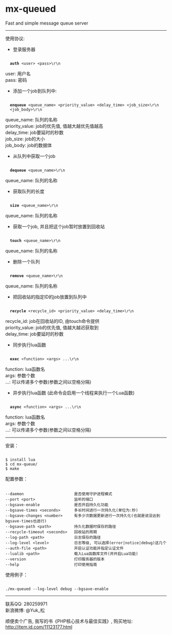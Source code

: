 <h1>mx-queued</h1>

Fast and simple message queue server

-------------------------------------------------

使用协议:<br />
* 登录服务器
<pre><code>
  <b>auth</b> &lt;user&gt; &lt;pass&gt;\r\n
</code></pre>
user: 用户名<br />
pass: 密码<br />


* 添加一个job到队列中:
<pre><code>
  <b>enqueue</b> &lt;queue_name&gt; &lt;priority_value&gt; &lt;delay_time&gt; &lt;job_size&gt;\r\n
  &lt;job_body&gt;\r\n
</code></pre>
queue_name: 队列的名称<br />
priority_value: job的优先值, 值越大越优先值越高<br />
delay_time: job要延时的秒数<br />
job_size: job的大小<br />
job_body: job的数据体<br />


* 从队列中获取一个job
<pre><code>
  <b>dequeue</b> &lt;queue_name&gt;\r\n
</code></pre>
queue_name: 队列的名称<br />


* 获取队列的长度
<pre><code>
  <b>size</b> &lt;queue_name&gt;\r\n
</code></pre>
queue_name: 队列的名称<br />


* 获取一个job, 并且把这个job暂时放置到回收站
<pre><code>
  <b>touch</b> &lt;queue_name&gt;\r\n
</code></pre>
queue_name: 队列的名称<br />


* 删除一个队列
<pre><code>
  <b>remove</b> &lt;queue_name&gt;\r\n
</code></pre>
queue_name: 队列的名称<br />


* 把回收站的指定ID的job放置到队列中
<pre><code>
  <b>recycle</b> &lt;recycle_id&gt; &lt;priority_value&gt; &lt;delay_time&gt;\r\n
</code></pre>
recycle_id: job在回收站的ID, 由touch命令提供<br />
priority_value: job的优先值, 值越大越迟获取到<br />
delay_time: job要延时的秒数<br />


* 同步执行lua函数
<pre><code>
  <b>exec</b> &lt;function&gt; &lt;args&gt; ...\r\n
</code></pre>
function: lua函数名<br />
args: 参数个数<br />
...: 可以传递多个参数(参数之间以空格分隔)<br />


* 异步执行lua函数 (此命令会启用一个线程来执行一个Lua函数)
<pre><code>
  <b>async</b> &lt;function&gt; &lt;args&gt; ...\r\n
</code></pre>
function: lua函数名<br />
args: 参数个数<br />
...: 可以传递多个参数(参数之间以空格分隔)<br />

-------------------------------------------------

安装：
<pre><code>
$ install lua
$ cd mx-queue/
$ make
</code></pre>


配置参数：
<pre><code>
--daemon                      是否使用守护进程模式
--port &lt;port&gt;                 监听的端口
--bgsave-enable               是否开启持久化功能
--bgsave-times &lt;seconds&gt;      多长时间进行一次持久化(单位为:秒)
--bgsave-changes &lt;number&gt;     有多少次数据更新进行一次持久化(也就是说没达到bgsave-times也进行)
--bgsave-path &lt;path&gt;          持久化数据时保存的路径
--recycle-timeout &lt;seconds&gt;   回收站的周期
--log-path &lt;path&gt;             日志保存的路径
--log-level &lt;level&gt;           日志等级, 可以选择(error|notice|debug)这几个
--auth-file &lt;path&gt;            开启认证功能并指定认证文件
--lualib &lt;path&gt;               载入Lua函数库文件(并开启Lua功能)
--version                     打印服务器的版本
--help                        打印使用指南
</code></pre>


使用例子：
<pre><code>
./mx-queued --log-level debug --bgsave-enable
</code></pre>

-------------------------------------------------

联系QQ: 280259971<br />
新浪微博: @Yuk_松

顺便卖个广告, 我写的书《PHP核心技术与最佳实践》, 购买地址: http://item.jd.com/11123177.html
